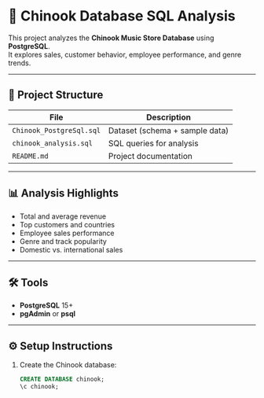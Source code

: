 # 🎵 Chinook Database SQL Analysis

This project analyzes the **Chinook Music Store Database** using **PostgreSQL**.  
It explores sales, customer behavior, employee performance, and genre trends.

---

## 📂 Project Structure

| File | Description |
|------|--------------|
| `Chinook_PostgreSql.sql` | Dataset (schema + sample data) |
| `chinook_analysis.sql` | SQL queries for analysis |
| `README.md` | Project documentation |

---

## 📊 Analysis Highlights
- Total and average revenue
- Top customers and countries
- Employee sales performance
- Genre and track popularity
- Domestic vs. international sales

---

## 🛠 Tools
- **PostgreSQL** 15+
- **pgAdmin** or **psql**

---

## ⚙️ Setup Instructions
1. Create the Chinook database:
   ```sql
   CREATE DATABASE chinook;
   \c chinook;
